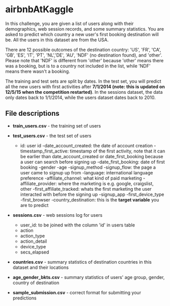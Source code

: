# airbnbAtKaggle

In this challenge, you are given a list of users along with their demographics, web session records, and some summary statistics. You are asked to predict which country a new user's first booking destination will be. All the users in this dataset are from the USA.

There are 12 possible outcomes of the destination country: 'US', 'FR', 'CA', 'GB', 'ES', 'IT', 'PT', 'NL','DE', 'AU', 'NDF' (no destination found), and 'other'. Please note that 'NDF' is different from 'other' because 'other' means there was a booking, but is to a country not included in the list, while 'NDF' means there wasn't a booking.

The training and test sets are split by dates. In the test set, you will predict all the new users with first activities after **7/1/2014 (note: this is updated on 12/5/15 when the competition restarted)**. In the sessions dataset, the data only dates back to 1/1/2014, while the users dataset dates back to 2010. 

## File descriptions

- **train_users.csv** - the training set of users
- **test_users.csv** - the test set of users
  - id: user id
  -date_account_created: the date of account creation
  -timestamp_first_active: timestamp of the first activity, note that it can be earlier than date_account_created or date_first_booking because a user can search before signing up
  -date_first_booking: date of first booking
  -gender
  -age
  -signup_method
  -signup_flow: the page a user came to signup up from
  -language: international language preference
  -affiliate_channel: what kind of paid marketing
  -affiliate_provider: where the marketing is e.g. google, craigslist, other
  -first_affiliate_tracked: whats the first marketing the user interacted with before the signing up
  -signup_app
  -first_device_type
  -first_browser
  -country_destination: this is the **target variable** you are to predict
  
- **sessions.csv** - web sessions log for users
  - user_id: to be joined with the column 'id' in users table
  - action
  - action_type
  - action_detail
  - device_type
  - secs_elapsed

- **countries.csv** - summary statistics of destination countries in this dataset and their locations
- **age_gender_bkts.csv** - summary statistics of users' age group, gender, country of destination
- **sample_submission.csv** - correct format for submitting your predictions